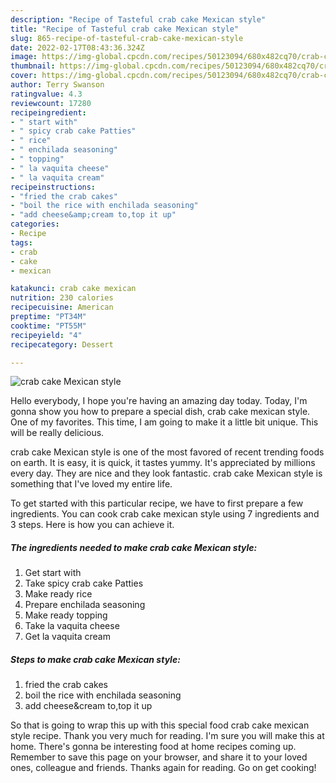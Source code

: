 ```yaml
---
description: "Recipe of Tasteful crab cake Mexican style"
title: "Recipe of Tasteful crab cake Mexican style"
slug: 865-recipe-of-tasteful-crab-cake-mexican-style
date: 2022-02-17T08:43:36.324Z
image: https://img-global.cpcdn.com/recipes/50123094/680x482cq70/crab-cake-mexican-style-recipe-main-photo.jpg
thumbnail: https://img-global.cpcdn.com/recipes/50123094/680x482cq70/crab-cake-mexican-style-recipe-main-photo.jpg
cover: https://img-global.cpcdn.com/recipes/50123094/680x482cq70/crab-cake-mexican-style-recipe-main-photo.jpg
author: Terry Swanson
ratingvalue: 4.3
reviewcount: 17280
recipeingredient:
- " start with"
- " spicy crab cake Patties"
- " rice"
- " enchilada seasoning"
- " topping"
- " la vaquita cheese"
- " la vaquita cream"
recipeinstructions:
- "fried the crab cakes"
- "boil the rice with enchilada seasoning"
- "add cheese&amp;cream to,top it up"
categories:
- Recipe
tags:
- crab
- cake
- mexican

katakunci: crab cake mexican 
nutrition: 230 calories
recipecuisine: American
preptime: "PT34M"
cooktime: "PT55M"
recipeyield: "4"
recipecategory: Dessert

---
```



![crab cake Mexican style](https://img-global.cpcdn.com/recipes/50123094/680x482cq70/crab-cake-mexican-style-recipe-main-photo.jpg)

Hello everybody, I hope you're having an amazing day today. Today, I'm gonna show you how to prepare a special dish, crab cake mexican style. One of my favorites. This time, I am going to make it a little bit unique. This will be really delicious.



crab cake Mexican style is one of the most favored of recent trending foods on earth. It is easy, it is quick, it tastes yummy. It's appreciated by millions every day. They are nice and they look fantastic. crab cake Mexican style is something that I've loved my entire life.


To get started with this particular recipe, we have to first prepare a few ingredients. You can cook crab cake mexican style using 7 ingredients and 3 steps. Here is how you can achieve it.

<!--inarticleads1-->

##### The ingredients needed to make crab cake Mexican style:

1. Get  start with
1. Take  spicy crab cake Patties
1. Make ready  rice
1. Prepare  enchilada seasoning
1. Make ready  topping
1. Take  la vaquita cheese
1. Get  la vaquita cream




<!--inarticleads2-->

##### Steps to make crab cake Mexican style:

1. fried the crab cakes
1. boil the rice with enchilada seasoning
1. add cheese&amp;cream to,top it up




So that is going to wrap this up with this special food crab cake mexican style recipe. Thank you very much for reading. I'm sure you will make this at home. There's gonna be interesting food at home recipes coming up. Remember to save this page on your browser, and share it to your loved ones, colleague and friends. Thanks again for reading. Go on get cooking!
